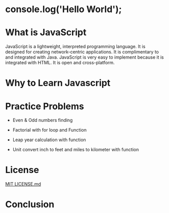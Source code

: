 # console.log('Hello World');



# What is JavaScript

JavaScript is a lightweight, interpreted programming language. It is designed for creating network-centric applications. It is complimentary to and integrated with Java. JavaScript is very easy to implement because it is integrated with HTML. It is open and cross-platform.

# Why to Learn Javascript

# Practice Problems

* Even & Odd numbers finding

* Factorial with for loop and Function

* Leap year calculation with function

* Unit convert inch to feet and miles to kilometer with function


# License
[MIT LICENSE.md](https://github.com/nahidhashik/git-cheatsheet-for-github/blob/main/LICENSE.md)

# Conclusion

